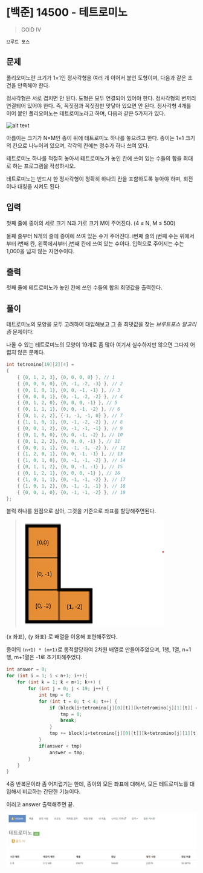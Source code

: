 # [백준] 14500 - 테트로미노
> GOlD IV

```브루트 포스```

## 문제
폴리오미노란 크기가 1×1인 정사각형을 여러 개 이어서 붙인 도형이며, 다음과 같은 조건을 만족해야 한다.

정사각형은 서로 겹치면 안 된다.
도형은 모두 연결되어 있어야 한다.
정사각형의 변끼리 연결되어 있어야 한다. 즉, 꼭짓점과 꼭짓점만 맞닿아 있으면 안 된다.
정사각형 4개를 이어 붙인 폴리오미노는 테트로미노라고 하며, 다음과 같은 5가지가 있다.

![alt text](image.png)

아름이는 크기가 N×M인 종이 위에 테트로미노 하나를 놓으려고 한다. 종이는 1×1 크기의 칸으로 나누어져 있으며, 각각의 칸에는 정수가 하나 쓰여 있다.

테트로미노 하나를 적절히 놓아서 테트로미노가 놓인 칸에 쓰여 있는 수들의 합을 최대로 하는 프로그램을 작성하시오.

테트로미노는 반드시 한 정사각형이 정확히 하나의 칸을 포함하도록 놓아야 하며, 회전이나 대칭을 시켜도 된다.

## 입력
첫째 줄에 종이의 세로 크기 N과 가로 크기 M이 주어진다. (4 ≤ N, M ≤ 500)

둘째 줄부터 N개의 줄에 종이에 쓰여 있는 수가 주어진다. i번째 줄의 j번째 수는 위에서부터 i번째 칸, 왼쪽에서부터 j번째 칸에 쓰여 있는 수이다. 입력으로 주어지는 수는 1,000을 넘지 않는 자연수이다.

## 출력
첫째 줄에 테트로미노가 놓인 칸에 쓰인 수들의 합의 최댓값을 출력한다.

## 풀이
테트로미노의 모양을 모두 고려하여 대입해보고 그 중 최댓값을 찾는 *브루트포스 알고리즘* 문제이다.

나올 수 있는 테트로미노의 모양이 19개로 좀 많아 여기서 실수하지만 않으면 그다지 어렵지 않은 문제다.

```C
int tetromino[19][2][4] =    
{
    { {0, 1, 2, 3}, {0, 0, 0, 0} }, // 1
    { {0, 0, 0, 0}, {0, -1, -2, -3} }, // 2
    { {0, 1, 0, 1}, {0, 0, -1, -1} }, // 3
    { {0, 0, 0, 1}, {0, -1, -2, -2} }, // 4
    { {0, 1, 2, 0}, {0, 0, 0, -1} }, // 5
    { {0, 1, 1, 1}, {0, 0, -1, -2} }, // 6
    { {0, 1, 2, 2}, {-1, -1, -1, 0} }, // 7
    { {1, 1, 0, 1}, {0, -1, -2, -2} }, // 8
    { {0, 0, 1, 2}, {0, -1, -1, -1} }, // 9
    { {0, 1, 0, 0}, {0, 0, -1, -2} }, // 10
    { {0, 1, 2, 2}, {0, 0, 0, -1} }, // 11
    { {0, 0, 1, 1}, {0, -1, -1, -2} }, // 12
    { {1, 2, 0, 1}, {0, 0, -1, -1} }, // 13
    { {1, 0, 1, 0}, {0, -1, -1, -2} }, // 14
    { {0, 1, 1, 2}, {0, 0, -1, -1} }, // 15
    { {0, 1, 2, 1}, {0, 0, 0, -1} }, // 16
    { {1, 0, 1, 1}, {0, -1, -1, -2} }, // 17
    { {1, 0, 1, 2}, {0, -1, -1, -1} }, // 18
    { {0, 0, 1, 0}, {0, -1, -1, -2} }, // 19
};
```

블럭 하나를 원점으로 삼아, 그것을 기준으로 좌표를 할당해주면된다.

> ![alt text](<스크린샷 2024-03-28 220953.png>)

{x 좌표}, {y 좌표} 로 배열을 이용해 표현해주었다.


종이의 ```(n+1) * (m+1)```로 동적할당하여 2차원 배열로 만들어주었으며, 1행, 1열, n+1행, m+1열은 -1로 초기화해주었다.

```C
int answer = 0;
for (int i = 1; i < n+1; i++){
    for (int k = 1; k < m+1; k++) {
        for (int j = 0; j < 19; j++) {
            int tmp = 0;
            for (int t = 0; t < 4; t++) {
                if (block[i+tetromino[j][0][t]][k+tetromino[j][1][t]] == -1){
                    tmp = 0;
                    break;
                }
                tmp += block[i+tetromino[j][0][t]][k+tetromino[j][1][t]];
            }
            if(answer < tmp)
                answer = tmp;
        }
    }
}
```

4중 반복문이라 좀 어지럽기는 한데, 종이의 모든 좌표에 대해서, 모든 테트로미노를 대입해서 비교하는 간단한 기능이다.

이러고 answer 출력해주면 끝.

![alt text](image-1.png)